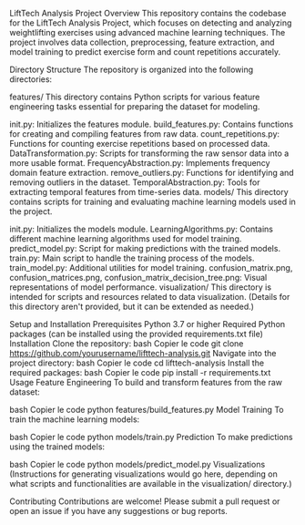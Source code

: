 LiftTech Analysis Project Overview This repository contains the codebase for the LiftTech Analysis Project, which focuses on detecting and analyzing weightlifting exercises using advanced machine learning techniques. The project involves data collection, preprocessing, feature extraction, and model training to predict exercise form and count repetitions accurately.

Directory Structure The repository is organized into the following directories:

features/ This directory contains Python scripts for various feature engineering tasks essential for preparing the dataset for modeling.

init.py: Initializes the features module. build_features.py: Contains functions for creating and compiling features from raw data. count_repetitions.py: Functions for counting exercise repetitions based on processed data. DataTransformation.py: Scripts for transforming the raw sensor data into a more usable format. FrequencyAbstraction.py: Implements frequency domain feature extraction. remove_outliers.py: Functions for identifying and removing outliers in the dataset. TemporalAbstraction.py: Tools for extracting temporal features from time-series data. models/ This directory contains scripts for training and evaluating machine learning models used in the project.

init.py: Initializes the models module. LearningAlgorithms.py: Contains different machine learning algorithms used for model training. predict_model.py: Script for making predictions with the trained models. train.py: Main script to handle the training process of the models. train_model.py: Additional utilities for model training. confusion_matrix.png, confusion_matrices.png, confusion_matrix_decision_tree.png: Visual representations of model performance. visualization/ This directory is intended for scripts and resources related to data visualization. (Details for this directory aren't provided, but it can be extended as needed.)

Setup and Installation Prerequisites Python 3.7 or higher Required Python packages (can be installed using the provided requirements.txt file) Installation Clone the repository: bash Copier le code git clone https://github.com/yourusername/lifttech-analysis.git Navigate into the project directory: bash Copier le code cd lifttech-analysis Install the required packages: bash Copier le code pip install -r requirements.txt Usage Feature Engineering To build and transform features from the raw dataset:

bash Copier le code python features/build_features.py Model Training To train the machine learning models:

bash Copier le code python models/train.py Prediction To make predictions using the trained models:

bash Copier le code python models/predict_model.py Visualizations (Instructions for generating visualizations would go here, depending on what scripts and functionalities are available in the visualization/ directory.)

Contributing Contributions are welcome! Please submit a pull request or open an issue if you have any suggestions or bug reports.
